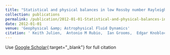 ```yaml
---
title: "Statistical and physical balances in low Rossby number Rayleigh--B&apos;enard convection"
collection: publications
permalink: /publication/2012-01-01-Statistical-and-physical-balances-in-low-Rossby-number-Rayleigh-Benard-convection
date: 2012-01-01
venue: 'Geophysical &amp; Astrophysical Fluid Dynamics'
citation: ' Keith Julien,  Antonio M Rubio,  Ian Grooms,  Edgar Knobloch (2012) &quot;Statistical and physical balances in low Rossby number Rayleigh--B&amp;apos;enard convection.&quot; <i>Geophysical &amp;amp; Astrophysical Fluid Dynamics</i>. 106, 392--428.'
---
```

Use [Google Scholar](https://scholar.google.com/scholar?q=Statistical+and+physical+balances+in+low+Rossby+number+Rayleigh++B&#x27;enard+convection){:target="_blank"} for full citation
